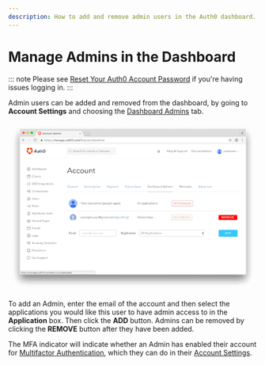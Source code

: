 ```yaml
---
description: How to add and remove admin users in the Auth0 dashboard.
---
```

# Manage Admins in the Dashboard

::: note
Please see [Reset Your Auth0 Account Password](/tutorials/reset-account-password) if you're having issues logging in.
:::

Admin users can be added and removed from the dashboard, by going to **Account Settings** and choosing the [Dashboard Admins](${manage_url}/#/account/admins) tab.

![Change Dashboard Admins](/media/articles/tutorials/manage-admins.png)

To add an Admin, enter the email of the account and then select the applications you would like this user to have admin access to in the **Application** box. Then click the **ADD** button. Admins can be removed by clicking the **REMOVE** button after they have been added.

The MFA indicator will indicate whether an Admin has enabled their account for [Multifactor Authentication](/multifactor-authentication), which they can do in their [Account Settings](/dashboard-account-settings#multifactor).

